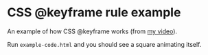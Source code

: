 # CSS @keyframe rule example
An example of how CSS @keyframe works (from [my video](https://www.youtube.com/shorts/Luqy7fqwuIc)).

Run `example-code.html` and you should see a square animating itself.
